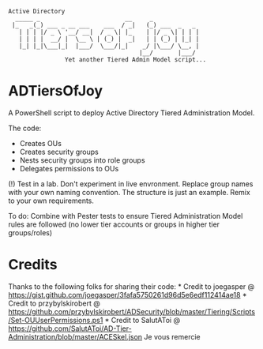     Active Directory
      _____ _                        __     _             
     |_   _(_) ___ _ __ ___    ___  / _|   (_) ___  _   _ 
       | | | |/ _ \ '__/ __|  / _ \| |_    | |/ _ \| | | |
       | | | |  __/ |  \__ \ | (_) |  _|   | | (_) | |_| |
       |_| |_|\___|_|  |___/  \___/|_|    _/ |\___/ \__, |
                                         |__/       |___/ 
                    Yet another Tiered Admin Model script...

# ADTiersOfJoy
A PowerShell script to deploy Active Directory Tiered Administration Model.

The code:
* Creates OUs
* Creates security groups
* Nests security groups into role groups
* Delegates permissions to OUs

(!) Test in a lab. Don't experiment in live envronment.  Replace group names with your own naming convention.  The structure is just an example. Remix to your own requirements.

To do: Combine with Pester tests to ensure Tiered Administration Model rules are followed (no lower tier accounts or groups in higher tier groups/roles) 

# Credits
Thanks to the following folks for sharing their code:
    * Credit to joegasper @ https://gist.github.com/joegasper/3fafa5750261d96d5e6edf112414ae18
    * Credit to przybylskirobert @ https://github.com/przybylskirobert/ADSecurity/blob/master/Tiering/Scripts/Set-OUUserPermissions.ps1
    * Credit to SalutAToi @ https://github.com/SalutAToi/AD-Tier-Administration/blob/master/ACESkel.json  Je vous remercie